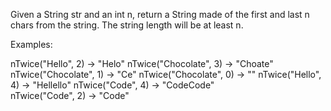 Given a String str and an int n, return a String made of the first and last n chars from the string. 
The string length will be at least n.

Examples: 

nTwice("Hello", 2) → "Helo"
nTwice("Chocolate", 3) → "Choate"
nTwice("Chocolate", 1) → "Ce"
nTwice("Chocolate", 0) → ""	
nTwice("Hello", 4) → "Hellello"	
nTwice("Code", 4) → "CodeCode"	
nTwice("Code", 2) → "Code"